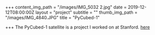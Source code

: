 +++
content_img_path = "/images/IMG_5032 2.jpg"
date = 2019-12-12T08:00:00Z
layout = "project"
subtitle = ""
thumb_img_path = "/images/IMG_4840.JPG"
title = "PyCubed-1"

+++
The PyCubed-1 satellite is a project I worked on at Stanford.   [here](https://github.com/spacecraft-design-lab-2019)